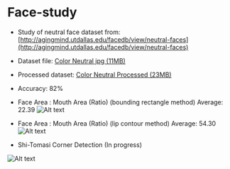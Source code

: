 Face-study
==========

* Study of neutral face dataset from: [http://agingmind.utdallas.edu/facedb/view/neutral-faces](http://agingmind.utdallas.edu/facedb/view/neutral-faces)
* Dataset file: [Color Neutral jpg (11MB)](http://vitallongevity.utdallas.edu/faces/Color_Neutral_jpg.zip) 

* Processed dataset: [Color Neutral Processed (23MB)](https://www.dropbox.com/s/80t4q349groiqfc/processed.zip?dl=0)

* Accuracy: 82%

* Face Area : Mouth Area (Ratio) (bounding rectangle method)
Average: 22.39
![Alt text](http://i.imgur.com/oTD4kjw.png  "face to mouth ratio")

* Face Area : Mouth Area (Ratio) (lip contour method)
Average: 54.30
![Alt text](http://i.imgur.com/osULKDp.png "face to mouth ratio")

* Shi-Tomasi Corner Detection (In progress)

![Alt text](http://i.imgur.com/JMyJ9nt.png "corner detection")

